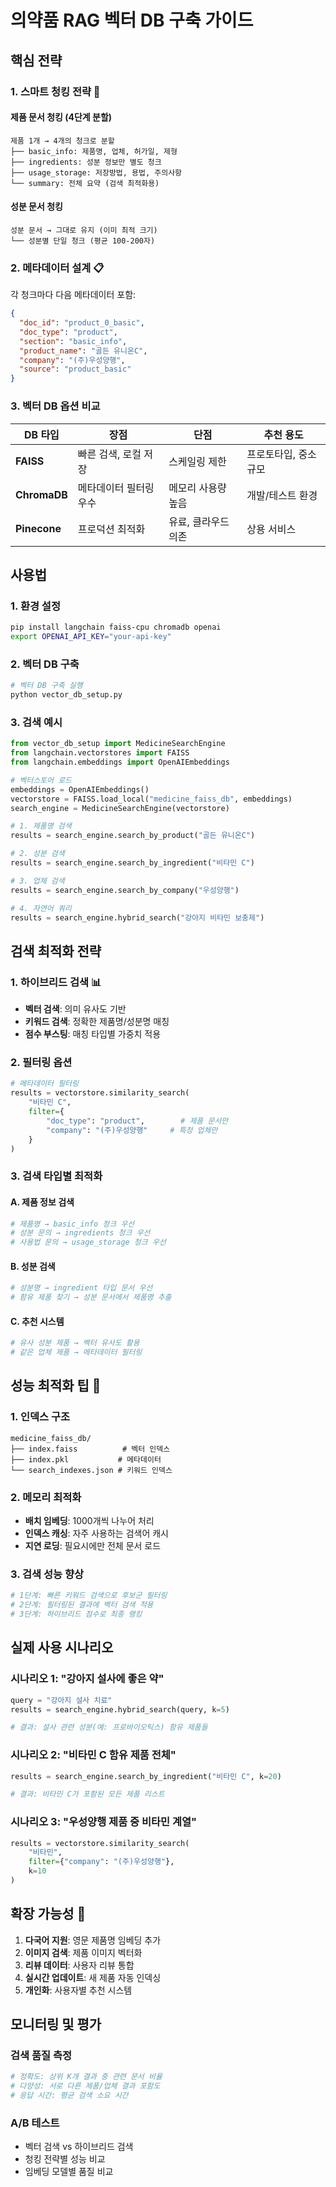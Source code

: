 # 의약품 RAG 벡터 DB 구축 가이드

## 핵심 전략

### 1. 스마트 청킹 전략 🎯

#### 제품 문서 청킹 (4단계 분할)
```
제품 1개 → 4개의 청크로 분할
├── basic_info: 제품명, 업체, 허가일, 제형
├── ingredients: 성분 정보만 별도 청크
├── usage_storage: 저장방법, 용법, 주의사항
└── summary: 전체 요약 (검색 최적화용)
```

#### 성분 문서 청킹
```
성분 문서 → 그대로 유지 (이미 최적 크기)
└── 성분별 단일 청크 (평균 100-200자)
```

### 2. 메타데이터 설계 📋

각 청크마다 다음 메타데이터 포함:
```json
{
  "doc_id": "product_0_basic",
  "doc_type": "product",
  "section": "basic_info",
  "product_name": "골든 유니온C",
  "company": "(주)우성양행",
  "source": "product_basic"
}
```

### 3. 벡터 DB 옵션 비교

| DB 타입 | 장점 | 단점 | 추천 용도 |
|---------|------|------|----------|
| **FAISS** | 빠른 검색, 로컬 저장 | 스케일링 제한 | 프로토타입, 중소규모 |
| **ChromaDB** | 메타데이터 필터링 우수 | 메모리 사용량 높음 | 개발/테스트 환경 |
| **Pinecone** | 프로덕션 최적화 | 유료, 클라우드 의존 | 상용 서비스 |

## 사용법

### 1. 환경 설정
```bash
pip install langchain faiss-cpu chromadb openai
export OPENAI_API_KEY="your-api-key"
```

### 2. 벡터 DB 구축
```python
# 벡터 DB 구축 실행
python vector_db_setup.py
```

### 3. 검색 예시
```python
from vector_db_setup import MedicineSearchEngine
from langchain.vectorstores import FAISS
from langchain.embeddings import OpenAIEmbeddings

# 벡터스토어 로드
embeddings = OpenAIEmbeddings()
vectorstore = FAISS.load_local("medicine_faiss_db", embeddings)
search_engine = MedicineSearchEngine(vectorstore)

# 1. 제품명 검색
results = search_engine.search_by_product("골든 유니온C")

# 2. 성분 검색
results = search_engine.search_by_ingredient("비타민 C")

# 3. 업체 검색
results = search_engine.search_by_company("우성양행")

# 4. 자연어 쿼리
results = search_engine.hybrid_search("강아지 비타민 보충제")
```

## 검색 최적화 전략

### 1. 하이브리드 검색 📊
- **벡터 검색**: 의미 유사도 기반
- **키워드 검색**: 정확한 제품명/성분명 매칭
- **점수 부스팅**: 매칭 타입별 가중치 적용

### 2. 필터링 옵션
```python
# 메타데이터 필터링
results = vectorstore.similarity_search(
    "비타민 C",
    filter={
        "doc_type": "product",        # 제품 문서만
        "company": "(주)우성양행"     # 특정 업체만
    }
)
```

### 3. 검색 타입별 최적화

#### A. 제품 정보 검색
```python
# 제품명 → basic_info 청크 우선
# 성분 문의 → ingredients 청크 우선
# 사용법 문의 → usage_storage 청크 우선
```

#### B. 성분 검색
```python
# 성분명 → ingredient 타입 문서 우선
# 함유 제품 찾기 → 성분 문서에서 제품명 추출
```

#### C. 추천 시스템
```python
# 유사 성분 제품 → 벡터 유사도 활용
# 같은 업체 제품 → 메타데이터 필터링
```

## 성능 최적화 팁 🚀

### 1. 인덱스 구조
```
medicine_faiss_db/
├── index.faiss          # 벡터 인덱스
├── index.pkl           # 메타데이터
└── search_indexes.json # 키워드 인덱스
```

### 2. 메모리 최적화
- **배치 임베딩**: 1000개씩 나누어 처리
- **인덱스 캐싱**: 자주 사용하는 검색어 캐시
- **지연 로딩**: 필요시에만 전체 문서 로드

### 3. 검색 성능 향상
```python
# 1단계: 빠른 키워드 검색으로 후보군 필터링
# 2단계: 필터링된 결과에 벡터 검색 적용
# 3단계: 하이브리드 점수로 최종 랭킹
```

## 실제 사용 시나리오

### 시나리오 1: "강아지 설사에 좋은 약"
```python
query = "강아지 설사 치료"
results = search_engine.hybrid_search(query, k=5)

# 결과: 설사 관련 성분(예: 프로바이오틱스) 함유 제품들
```

### 시나리오 2: "비타민 C 함유 제품 전체"
```python
results = search_engine.search_by_ingredient("비타민 C", k=20)

# 결과: 비타민 C가 포함된 모든 제품 리스트
```

### 시나리오 3: "우성양행 제품 중 비타민 계열"
```python
results = vectorstore.similarity_search(
    "비타민",
    filter={"company": "(주)우성양행"},
    k=10
)
```

## 확장 가능성 🔮

1. **다국어 지원**: 영문 제품명 임베딩 추가
2. **이미지 검색**: 제품 이미지 벡터화
3. **리뷰 데이터**: 사용자 리뷰 통합
4. **실시간 업데이트**: 새 제품 자동 인덱싱
5. **개인화**: 사용자별 추천 시스템

## 모니터링 및 평가

### 검색 품질 측정
```python
# 정확도: 상위 K개 결과 중 관련 문서 비율
# 다양성: 서로 다른 제품/업체 결과 포함도
# 응답 시간: 평균 검색 소요 시간
```

### A/B 테스트
- 벡터 검색 vs 하이브리드 검색
- 청킹 전략별 성능 비교
- 임베딩 모델별 품질 비교